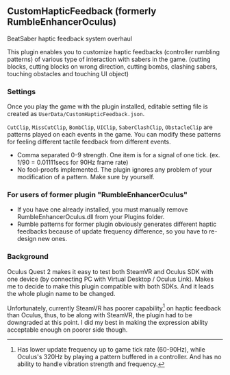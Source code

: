 ## CustomHapticFeedback (formerly RumbleEnhancerOculus)

BeatSaber haptic feedback system overhaul

This plugin enables you to customize haptic feedbacks (controller rumbling patterns) of various type of interaction with sabers in the game.
(cutting blocks, cutting blocks on wrong direction, cutting bombs, clashing sabers, touching obstacles and touching UI object)

### Settings

Once you play the game with the plugin installed, editable setting file is created as `UserData/CustomHapticFeedback.json`.

`CutClip`, `MissCutClip`, `BombClip`, `UIClip`, `SaberClashClip`, `ObstacleClip` are patterns played on each events in the game.
You can modify these patterns for feeling different tactile feedback from different events.
- Comma separated 0-9 strength. One item is for a signal of one tick. (ex. 1/90 = 0.01111secs for 90Hz frame rate)
- No fool-proofs implemented. The plugin ignores any problem of your modification of a pattern. Make sure by yourself.

### For users of former plugin "RumbleEnhancerOculus"

- If you have one already installed, you must manually remove RumbleEnhancerOculus.dll from your Plugins folder.
- Rumble patterns for former plugin obviously generates different haptic feedbacks because of update frequency difference, so you have to re-design new ones.

### Background

Oculus Quest 2 makes it easy to test both SteamVR and Oculus SDK with one device (by connecting PC with Virtual Desktop / Oculus Link). 
Makes me to decide to make this plugin compatible with both SDKs. And it leads the whole plugin name to be changed. 

Unfortunately, currently SteamVR has poorer capability[^1] on haptic feedback than Oculus, thus, to be along with SteamVR, the plugin had to be downgraded at this point.
I did my best in making the expression ability acceptable enough on poorer side though.

[^1]: Has lower update frequency up to game tick rate (60-90Hz), while Oculus's 320Hz by playing a pattern buffered in a controller.
And has no ability to handle vibration strength and frequency.
